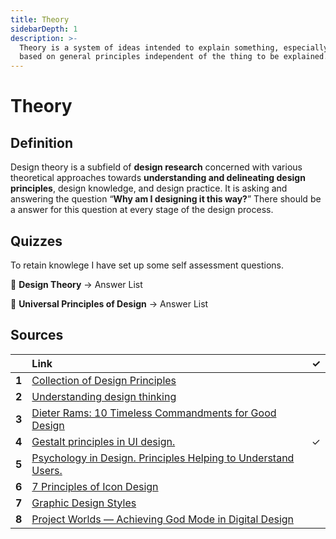 ```yaml
---
title: Theory
sidebarDepth: 1
description: >-
  Theory is a system of ideas intended to explain something, especially one
  based on general principles independent of the thing to be explained.
---
```


# Theory

## Definition

Design theory is a subfield of **design research** concerned with various theoretical approaches towards **understanding and delineating design principles**, design knowledge, and design practice. It is asking and answering the question “**Why am I designing it this way?**” There should be a answer for this question at every stage of the design process.

## Quizzes

To retain knowlege I have set up some self assessment questions.

📝 **Design Theory** → Answer List

📝 **Universal Principles of Design** → Answer List

## Sources

|  | Link | ✓ |
| :--- | :--- | ---: |
| **1** | [Collection of Design Principles](https://principles.design/) |  |
| **2** | [Understanding design thinking](https://uxplanet.org/understanding-design-thinking-32a86b9eab27) |  |
| **3** | [Dieter Rams: 10 Timeless Commandments for Good Design](https://www.interaction-design.org/literature/article/dieter-rams-10-timeless-commandments-for-good-design) |  |
| **4** | [Gestalt principles in UI design.](https://medium.muz.li/gestalt-principles-in-ui-design-6b75a41e9965) | ✓ |
| **5** | [Psychology in Design. Principles Helping to Understand Users.](https://uxplanet.org/psychology-in-design-principles-helping-to-understand-users-10bcf122f4b0) |  |
| **6** | [7 Principles of Icon Design](https://uxdesign.cc/7-principles-of-icon-design-e7187539e4a2) |  |
| **7** | [Graphic Design Styles](https://medium.com/@bhattifaizan/graphic-design-styles-fa85aff1ff69) |  |
| **8** | [Project Worlds — Achieving God Mode in Digital Design](https://uxdesign.cc/project-worlds-achieving-god-mode-in-digital-design-b7242dbe5770) |  |

